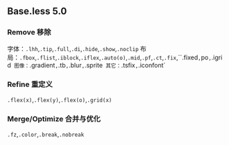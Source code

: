 ## Base.less 5.0

### Remove 移除
字体：`.lhh`,`.tip`,`.full`,`.di`,`.hide`,`.show`,`.noclip`
布局：`.fbox`,`.flist`,`.iblock`,`.iflex`,`.auto(o)`,`.mid`,`.pf`,`.ct`,`.fix`,``.fixed`,`po`,`.igrid`
图像：`.gradient`,`.tb`,`.blur`,`.sprite`
其它：`.tsfix`,`.iconfont`

### Refine 重定义
`.flex(x)`,`.flex(y)`,`.flex(o)`,`.grid(x)`

### Merge/Optimize 合并与优化
`.fz`,`.color`,`.break`,`.nobreak`

